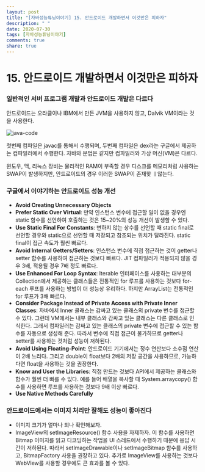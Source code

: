 ```yaml
---
layout: post
title: "[자바성능튜닝이야기] 15. 안드로이드 개발하면서 이것만은 피하자"
description: " "
date: 2020-07-30
tags: [자바성능튜닝이야기]
comments: true
share: true
---
```



# 15. 안드로이드 개발하면서 이것만은 피하자

### 일반적인 서버 프로그램 개발과 안드로이드 개발은 다르다

안드로이드는 오라클이나 IBM에서 만든 JVM을 사용하지 않고, Dalvik VM이라는 것을 사용한다.

![java-code](https://sungjk.github.io/images/2019/04/06/javacode.png "java-code")

첫번째 컴파일은 javac를 통해서 수행되며, 두번째 컴파일은 dex라는 구글에서 제공하는 컴파일러에서 수행한다. 자바와 문법은 같지만 컴파일러와 가상 머신(VM)은 다르다.

윈도우, 맥, 리눅스 장비는 물리적인 RAM이 부족할 경우 디스크를 메모리처럼 사용하는 SWAP이 발생하지만, 안드로이드의 경우 이러한 SWAP이 존재핮 ㅣ않는다.

### 구글에서 이야기하는 안드로이드 성능 개선

-   **Avoid Creating Unnecessary Objects**
-   **Prefer Static Over Virtual**: 만약 인스턴스 변수에 접근할 일이 없을 경우엔 static 함수를 선언하여 호출하는 것은 15~20%의 성능 개선이 발생할 수 있다.
-   **Use Static Final For Constants**: 변하지 않는 상수를 선언할 때 static final로 선언할 경우와 static으로 선언할 때 저장되고 참조되는 위치가 달라진다. static final이 접근 속도가 훨씬 빠르다.
-   **Avoid Internal Getters/Setters**: 인스턴스 변수에 직접 접근하는 것이 getter나 setter 함수를 사용하여 접근하는 것보다 빠르다. JIT 컴파일러가 적용되지 않을 경우 3배, 적용될 경우 7배 정도 빠르다.
-   **Use Enhanced For Loop Syntax**: Iterable 인터페이스를 사용하는 대부분의 Collection에서 제공하는 클래스들은 전통적인 for 루프를 사용하는 것보다 for-each 루프를 사용하는 방법이 더 성능상 유리하다. 하지만 ArrayList는 전통적인 for 루프가 3배 빠르다.
-   **Consider Package Instead of Private Access with Private Inner Classes**: 자바에서 Inner 클래스는 감싸고 있는 클래스의 private 변수를 접근할 수 있다. 그런데 VM에서는 내부 클래스와 감싸고 있는 클래스는 다른 클래스로 인식한다. 그래서 컴파일러는 감싸고 있는 클래스의 private 변수에 접근할 수 있는 함수를 자동으로 생성해 준다. 따라서 변수에 직접 접근이 불가하므로 getter나 setter를 사용하는 것처럼 성능이 저하된다.
-   **Avoid Using Floating-Point**: 안드로이드 기기에서는 정수 연산보다 소수점 연산이 2배 느리다. 그리고 double이 float보다 2배의 저장 공간을 사용하므로, 가능하다면 float을 사용하는 것을 권장한다.
-   **Know and User the Libraries**: 직접 만드는 것보다 API에서 제공하는 클래스와 함수가 훨씬 더 빠를 수 있다. 예를 들어 배열을 복사할 때 System.arraycopy() 함수를 사용하면 루프를 사용하는 것보다 9배 이상 빠르다.
-   **Use Native Methods Carefully**

### 안드로이드에서는 이미지 처리만 잘해도 성능이 좋아진다

-   이미지 크기가 얼마나 되나 확인해보자.
-   ImageView의 setImageResource() 함수 사용을 자제하자. 이 함수를 사용하면 Bitmap 이미지를 읽고 디코딩하는 작업을 UI 스레드에서 수행하기 때문에 응답 시간이 저하된다. 따라서 setImageDrawable이나 setImageBitmap 함수를 사용하고, BitmapFactory 사용을 권장하고 있다. 추가로 ImageView를 사용하는 것보다 WebView를 사용할 경우에도 큰 효과를 볼 수 있다.